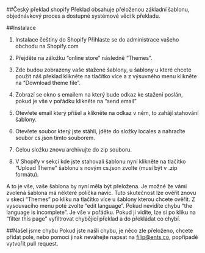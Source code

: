 ##Český překlad shopify
Překlad obsahuje přeloženou základní šablonu, objednávkový proces a dostupné systémové věci k překladu.

##Instalace

1. Instalace češtiny do Shopify Přihlaste se do administrace vašeho obchodu na Shopify.com

2. Přejděte na záložku “online store” následně “Themes”.

3. Zde budou zobrazeny vaše stažené šablony, u šablony u které chcete použít náš překlad klikněte na tlačítko více a z výsuvného menu klikněte na “Download theme file”.

4. Zobrazí se okno s emailem na který bude odkaz ke stažení poslán, pokud je vše v pořádku klikněte na “send email”

5. Otevřete email který přišel a klikněte na odkaz v něm, to zahájí stahování šablony.

6. Otevřete soubor který jste stáhli, jděte do složky locales a nahraďte soubor cs.json tímto souborem. 

7. Celou složku znovu archivujte do zip souboru.

8. V Shopify v sekci kde jste stahovali šablonu nyní klikněte na tlačítko “Upload Theme” šablonu s novým cs.json zvolte (musí být v .zip formátu).

A to je vše, vaše šablona by nyní měla být přeložena. Je možné že vámi zvolená šablona má některé políčka navíc. Tuto skutečnost lze ověřit znovu v skeci “Themes” po kliku na tlačítko více u šablony kterou chcete ověřit. Z vysouvacího menu poté zvolte “edit language”. Pokud nevidíte chybu “the language is incomplete”. Je vše v pořádku. Pokud ji vidíte, lze si po kliku na “filter this page” vyfiltrovat chybějící překlad a do překládat co chybí.

##Našel jsme chybu
Pokud jste našli chybu, je něco zle přeloženo, chcete přidat pole, nebo pomoci jinak neváhejte napsat na filip@ents.co, popřípadě vytvořit pull request.
